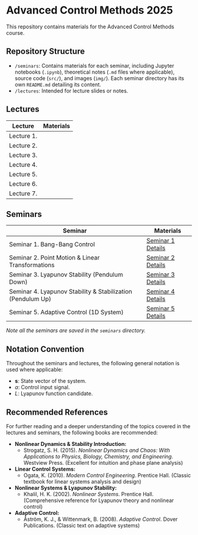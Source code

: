 # Advanced Control Methods 2025

This repository contains materials for the Advanced Control Methods course.

## Repository Structure

*   `/seminars`: Contains materials for each seminar, including Jupyter notebooks (`.ipynb`), theoretical notes (`.md` files where applicable), source code (`src/`), and images (`img/`). Each seminar directory has its own `README.md` detailing its content.
*   `/lectures`: Intended for lecture slides or notes.


## Lectures
Lecture | Materials |
| ----- | ----- |
| Lecture 1. |  |
| Lecture 2. |  |
| Lecture 3. |  |
| Lecture 4. |  |
| Lecture 5. |  |
| Lecture 6. |  |
| Lecture 7. |  |

## Seminars
Seminar | Materials |
| ----- | ----- |
| Seminar 1. Bang-Bang Control | [Seminar 1 Details](seminars/seminar_1_bang_bang/) |
| Seminar 2. Point Motion & Linear Transformations | [Seminar 2 Details](seminars/seminar_2_circular_motion/) |
| Seminar 3. Lyapunov Stability (Pendulum Down) | [Seminar 3 Details](seminars/seminar_3_lyapunov_1_pendulum_down/) |
| Seminar 4. Lyapunov Stability & Stabilization (Pendulum Up) | [Seminar 4 Details](seminars/seminar_4_lyapunov_2_pendulum_up/) |
| Seminar 5. Adaptive Control (1D System) | [Seminar 5 Details](seminars/seminar_5_adaptive/) |
*Note all the seminars are saved in the `seminars` directory.*

## Notation Convention

Throughout the seminars and lectures, the following general notation is used where applicable:

*   $\mathbf{s}$: State vector of the system.
*   $a$: Control input signal.
*   $L$: Lyapunov function candidate.

## Recommended References

For further reading and a deeper understanding of the topics covered in the lectures and seminars, the following books are recommended:

*   **Nonlinear Dynamics & Stability Introduction:**
    *   Strogatz, S. H. (2015). *Nonlinear Dynamics and Chaos: With Applications to Physics, Biology, Chemistry, and Engineering*. Westview Press. (Excellent for intuition and phase plane analysis)
*   **Linear Control Systems:**
    *   Ogata, K. (2010). *Modern Control Engineering*. Prentice Hall. (Classic textbook for linear systems analysis and design)
*   **Nonlinear Systems & Lyapunov Stability:**
    *   Khalil, H. K. (2002). *Nonlinear Systems*. Prentice Hall. (Comprehensive reference for Lyapunov theory and nonlinear control)
*   **Adaptive Control:**
    *   Åström, K. J., & Wittenmark, B. (2008). *Adaptive Control*. Dover Publications. (Classic text on adaptive systems) 